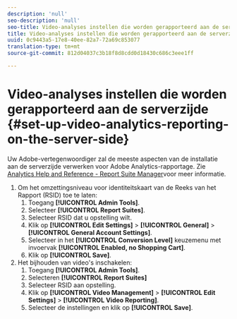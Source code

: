 ```yaml
---
description: 'null'
seo-description: 'null'
seo-title: Video-analyses instellen die worden gerapporteerd aan de serverzijde
title: Video-analyses instellen die worden gerapporteerd aan de serverzijde
uuid: 0c9443a5-17e8-40ee-82a7-72a69c853077
translation-type: tm+mt
source-git-commit: 812d04037c3b18f8d8cdd0d18430c686c3eee1ff

---
```



# Video-analyses instellen die worden gerapporteerd aan de serverzijde {#set-up-video-analytics-reporting-on-the-server-side}

Uw Adobe-vertegenwoordiger zal de meeste aspecten van de installatie aan de serverzijde verwerken voor Adobe Analytics-rapportage. Zie [Analytics Help and Reference - Report Suite Manager](https://microsite.omniture.com/t2/help/en_US/reference/#Report_Suite_Manager)voor meer informatie.
1. Om het omzettingsniveau voor identiteitskaart van de Reeks van het Rapport (RSID) toe te laten:
   1. Toegang **[!UICONTROL Admin Tools]**.
   1. Selecteer **[!UICONTROL Report Suites]**.
   1. Selecteer RSID dat u opstelling wilt.
   1. Klik op **[!UICONTROL Edit Settings]** > **[!UICONTROL General]** > **[!UICONTROL General Account Settings]**.
   1. Selecteer in het **[!UICONTROL Conversion Level]** keuzemenu met invoervak **[!UICONTROL Enabled, no Shopping Cart]**.
   1. Klik op **[!UICONTROL Save]**.
1. Het bijhouden van video&#39;s inschakelen:
   1. Toegang **[!UICONTROL Admin Tools]**.
   1. Selecteren **[!UICONTROL Report Suites]**
   1. Selecteer RSID aan opstelling.
   1. Klik op **[!UICONTROL Video Management]** > **[!UICONTROL Edit Settings]** > **[!UICONTROL Video Reporting]**.
   1. Selecteer de instellingen en klik op **[!UICONTROL Save]**.
